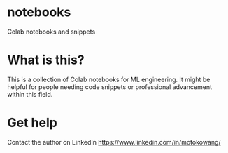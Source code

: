 # notebooks
Colab notebooks and snippets

# What is this?
This is a collection of Colab notebooks for ML engineering. It might be helpful for people needing code snippets or professional advancement within this field.

# Get help
Contact the author on LinkedIn https://www.linkedin.com/in/motokowang/
